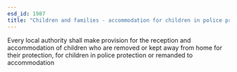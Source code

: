 ```yaml
---
esd_id: 1987
title: "Children and families - accommodation for children in police protection or detention or on remand, etc "
---
```


Every local authority shall make provision for the reception and accommodation of children who are removed or kept away from home for their protection, for children in police protection or remanded to accommodation

